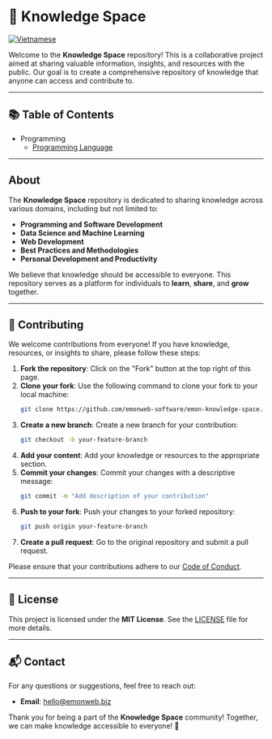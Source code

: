 # 🌟 Knowledge Space

[![Vietnamese](https://img.shields.io/badge/language-Vietnamese-blue.svg)](README.vi.md)

Welcome to the **Knowledge Space** repository! This is a collaborative project aimed at sharing valuable information, insights, and resources with the public. Our goal is to create a comprehensive repository of knowledge that anyone can access and contribute to.

---

## 📚 Table of Contents

- Programming
  - [Programming Language](/programming/programming-language.md)

---

## About

The **Knowledge Space** repository is dedicated to sharing knowledge across various domains, including but not limited to:

- **Programming and Software Development**
- **Data Science and Machine Learning**
- **Web Development**
- **Best Practices and Methodologies**
- **Personal Development and Productivity**

We believe that knowledge should be accessible to everyone. This repository serves as a platform for individuals to **learn**, **share**, and **grow** together.

---

## 🤝 Contributing

We welcome contributions from everyone! If you have knowledge, resources, or insights to share, please follow these steps:

1. **Fork the repository**: Click on the "Fork" button at the top right of this page.
2. **Clone your fork**: Use the following command to clone your fork to your local machine:
   ```bash
   git clone https://github.com/emonweb-software/emon-knowledge-space.git
   ```
3. **Create a new branch**: Create a new branch for your contribution:
   ```bash
   git checkout -b your-feature-branch
   ```
4. **Add your content**: Add your knowledge or resources to the appropriate section.
5. **Commit your changes**: Commit your changes with a descriptive message:
   ```bash
   git commit -m "Add description of your contribution"
   ```
6. **Push to your fork**: Push your changes to your forked repository:
   ```bash
   git push origin your-feature-branch
   ```
7. **Create a pull request**: Go to the original repository and submit a pull request.

Please ensure that your contributions adhere to our [Code of Conduct](#).

---

## 📜 License

This project is licensed under the **MIT License**. See the [LICENSE](LICENSE) file for more details.

---

## 📬 Contact

For any questions or suggestions, feel free to reach out:

- **Email**: [hello@emonweb.biz](mailto:hello@emonweb.biz)

Thank you for being a part of the **Knowledge Space** community! Together, we can make knowledge accessible to everyone! 🚀
